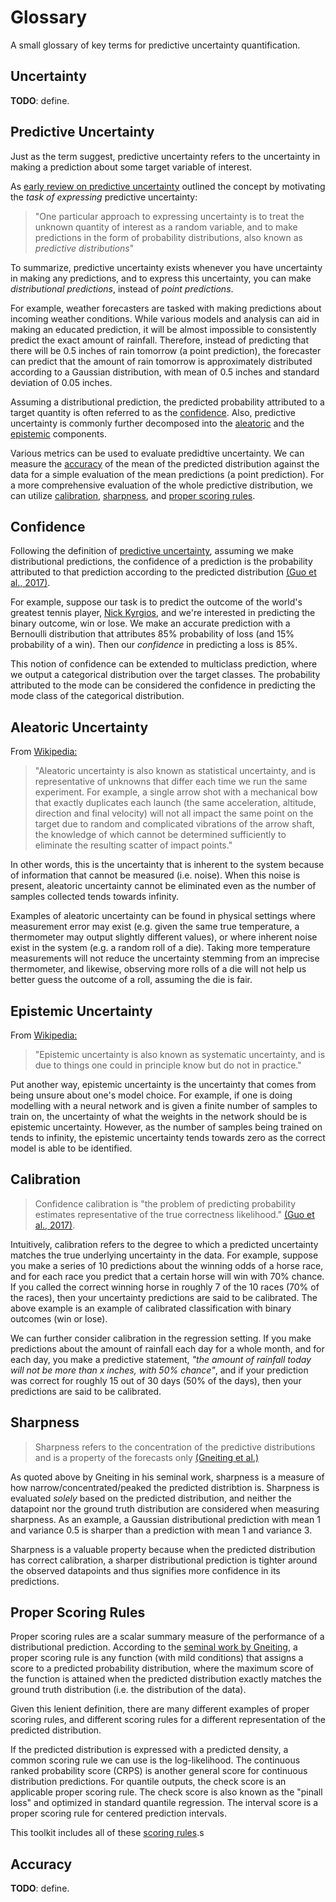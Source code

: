 # Glossary

A small glossary of key terms for predictive uncertainty quantification.

## Uncertainty
**TODO**: define.

## Predictive Uncertainty
Just as the term suggest, predictive uncertainty refers to the uncertainty in
making a prediction about some target variable of interest.

As [early review on predictive uncertainty](http://mlg.eng.cam.ac.uk/pub/pdf/QuiRasSinetal06.pdf) outlined the concept by motivating the *task of expressing* predictive uncertainty:
> "One particular approach to expressing uncertainty is to treat the unknown quantity of 
> interest as a random variable, and to make predictions in the form 
> of probability distributions, also known as *predictive distributions*"

To summarize, predictive uncertainty exists whenever you have uncertainty in making
any predictions, and to express this uncertainty, you can make *distributional predictions*,
instead of *point predictions*.

For example, weather forecasters are tasked with making predictions about incoming weather conditions.
While various models and analysis can aid in making an educated prediction, it will be almost
impossible to consistently predict the exact amount of rainfall.
Therefore, instead of predicting that there will be 0.5 inches of rain tomorrow (a point prediction),
the forecaster can predict that the amount of rain tomorrow is approximately distributed
according to a Gaussian distribution, with mean of 0.5 inches and standard deviation of 0.05 inches.

Assuming a distributional prediction, the predicted probability attributed to a target quantity is 
often referred to as the [confidence](#Confidence).
Also, predictive uncertainty is commonly further decomposed into the [aleatoric](#Aleatoric-Uncertainty) and the 
[epistemic](#Epistemic-Uncertainty) components.

Various metrics can be used to evaluate predidtive uncertainty. 
We can measure the [accuracy](#Accuracy) of the mean of the predicted distribution against the data
for a simple evaluation of the mean predictions (a point prediction).
For a more comprehensive evaluation of the whole predictive distribution, we can utilize
[calibration](#Calibration), [sharpness](#Sharpness), and [proper scoring rules](#Proper-Scoring-Rules).


## Confidence
Following the definition of [predictive uncertainty](#Predictive-Uncertainty), 
assuming we make distributional predictions, the confidence of a prediction is the 
probability attributed to that prediction according to the predicted distribution [(Guo et al., 2017)](https://arxiv.org/pdf/1706.04599.pdf).

For example, suppose our task is to predict the outcome of the world's greatest tennis player, [Nick Kyrgios](https://youtu.be/RaqRV9Kpy9A?t=6), 
and we're interested in predicting the binary outcome, win or lose.
We make an accurate prediction with a Bernoulli distribution that attributes 85% probability of loss (and 15% probability of a win).
Then our *confidence* in predicting a loss is 85%.

This notion of confidence can be extended to multiclass prediction, where we output a categorical 
distribution over the target classes. 
The probability attributed to the mode can be considered the confidence in predicting the 
mode class of the categorical distribution.



## Aleatoric Uncertainty
From [Wikipedia:](https://en.wikipedia.org/wiki/Uncertainty_quantification#:~:text=Aleatoric%20and%20epistemic%20uncertainty,-Uncertainty%20is%20sometimes&text=Aleatoric%20uncertainty%20is%20also%20known,we%20run%20the%20same%20experiment.&text=Epistemic%20uncertainty%20is%20also%20known,but%20do%20not%20in%20practice.)

> "Aleatoric uncertainty is also known as statistical uncertainty, and is representative of unknowns that differ each time we run the same experiment. For example, a single arrow shot with a mechanical bow that exactly duplicates each launch (the same acceleration, altitude, direction and final velocity) will not all impact the same point on the target due to random and complicated vibrations of the arrow shaft, the knowledge of which cannot be determined sufficiently to eliminate the resulting scatter of impact points."

In other words, this is the uncertainty that is inherent to the system because of information that cannot be measured (i.e. noise). When this noise is present, aleatoric uncertainty cannot be eliminated even as the number of samples collected tends towards infinity.

Examples of aleatoric uncertainty can be found in physical settings where measurement error may exist (e.g. given the same true temperature, a thermometer may output slightly different values), or where inherent noise exist in the system (e.g. a random roll of a die). Taking more temperature measurements will not reduce the uncertainty stemming from an imprecise thermometer, and likewise, observing more rolls of a die will not help us better guess the outcome of a roll, assuming the die is fair.


## Epistemic Uncertainty
From [Wikipedia:](https://en.wikipedia.org/wiki/Uncertainty_quantification#:~:text=Aleatoric%20and%20epistemic%20uncertainty,-Uncertainty%20is%20sometimes&text=Aleatoric%20uncertainty%20is%20also%20known,we%20run%20the%20same%20experiment.&text=Epistemic%20uncertainty%20is%20also%20known,but%20do%20not%20in%20practice.)

> "Epistemic uncertainty is also known as systematic uncertainty, and is due to things one could in principle know but do not in practice."

Put another way, epistemic uncertainty is the uncertainty that comes from being unsure about one's model choice. For example, if one is doing modelling with a neural network and is given a finite number of samples to train on, the uncertainty of what the weights in the network should be is epistemic uncertainty. However, as the number of samples being trained on tends to infinity, the epistemic uncertainty tends towards zero as the correct model is able to be identified.

## Calibration

> Confidence calibration is "the problem of predicting probability estimates representative of the true correctness likelihood." [(Guo et al., 2017)](https://arxiv.org/pdf/1706.04599.pdf).

Intuitively, calibration refers to the degree to which a predicted uncertainty matches
the true underlying uncertainty in the data.  For example, suppose you make a series of
10 predictions about the winning odds of a horse race, and for each race you predict
that a certain horse will win with 70% chance. If you called the correct winning horse
in roughly 7 of the 10 races (70% of the races), then your uncertainty predictions are
said to be calibrated.  The above example is an example of calibrated classification
with binary outcomes (win or lose).

We can further consider calibration in the regression setting.  If you make predictions
about the amount of rainfall each day for a whole month, and for each day, you make a
predictive statement, _"the amount of rainfall today will not be more than x inches,
with 50% chance"_, and if your prediction was correct for roughly 15 out of 30 days
(50% of the days), then your predictions are said to be calibrated.

## Sharpness

> Sharpness refers to the concentration of the predictive distributions and is a property of the forecasts only [(Gneiting et al.)](https://sites.stat.washington.edu/raftery/Research/PDF/Gneiting2007jrssb.pdf)

As quoted above by Gneiting in his seminal work, sharpness is a measure of how narrow/concentrated/peaked the
predicted distribtion is.
Sharpness is evaluated *solely* based on the predicted distribution, 
and neither the datapoint nor the ground truth distribution are considered when measuring sharpness. 
As an example, a Gaussian distributional prediction with mean 1 and variance 0.5 is 
sharper than a prediction with mean 1 and variance 3. 

Sharpness is a valuable property because when the predicted distribution has correct 
calibration, a sharper distributional prediction is tighter around the observed datapoints 
and thus signifies more confidence in its predictions. 

## Proper Scoring Rules

Proper scoring rules are a scalar summary measure of the performance of a distributional prediction.
According to the [seminal work by Gneiting](https://sites.stat.washington.edu/raftery/Research/PDF/Gneiting2007jasa.pdf),
a proper scoring rule is any function (with mild conditions) that assigns a score to a predicted probability distribution,
where the maximum score of the function is attained when the predicted distribution exactly matches the ground truth distribution 
(i.e. the distribution of the data).

Given this lenient definition, there are many different examples of proper scoring rules,
and different scoring rules for a different representation of the predicted distribution. 

If the predicted distribution is expressed with a predicted density, a common scoring rule we can use 
is the log-likelihood. 
The continuous ranked probability score (CRPS) is another general score for continuous distribution predictions. 
For quantile outputs, the check score is an applicable proper scoring rule. 
The check score is also known as the "pinall loss" and optimized in standard quantile regression. 
The interval score is a proper scoring rule for centered prediction intervals.

This toolkit includes all of these [scoring rules](uncertainty_toolbox/metrics_scoring_rule.py).s 



## Accuracy
**TODO**: define.